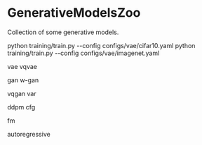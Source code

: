 # GenerativeModelsZoo
Collection of some generative models.

python training/train.py --config configs/vae/cifar10.yaml
python training/train.py --config configs/vae/imagenet.yaml

vae
vqvae

gan
w-gan

vqgan
var

ddpm
cfg

fm

autoregressive
